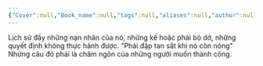 ```yaml
---
{"Cover":null,"Book_name":null,"tags":null,"aliases":null,"author":null,"link":null,"dg-publish":true,"permalink":"/Book_ Reading 2024/Những câu nói hay trong sách/Ngày mai là lời cám dỗ của ma vương/","dgPassFrontmatter":true,"noteIcon":"2","created":"2024-01-19T05:28:27.631+07:00","updated":"2023-12-21T17:56:41.000+07:00"}
---
```


Lịch sử đầy những nạn nhân của nó, những kế hoặc phải bỏ dở, những quyết định không thực hành được. 
"Phải đập tan sắt khi nó còn nóng" Những câu đó phải là châm ngôn của những người muốn thành công.